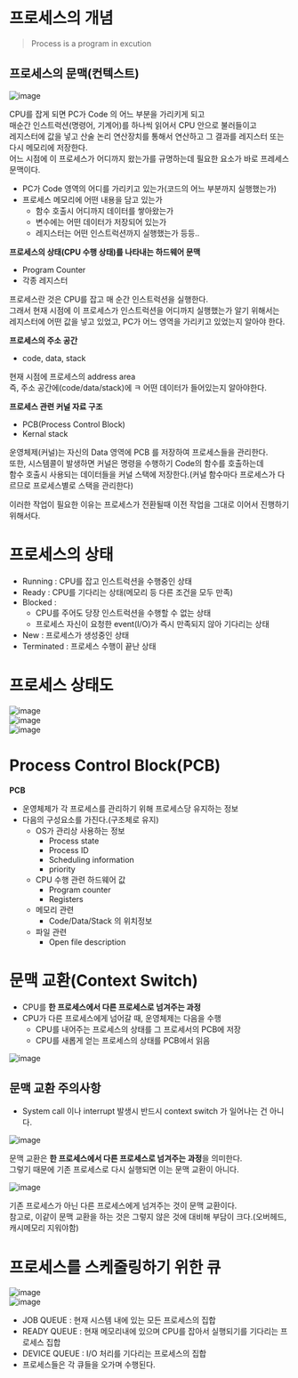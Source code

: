 # 프로세스의 개념
> Process is a program in excution  

## 프로세스의 문맥(컨텍스트)     
  
![image](https://user-images.githubusercontent.com/50267433/140644910-6bf4fb17-a8f8-4f23-ab8d-766cfac5f1e3.png)

CPU를 잡게 되면 PC가 Code 의 어느 부분을 가리키게 되고       
매순간 인스트럭션(명령어, 기계어)를 하나씩 읽어서 CPU 안으로 불러들이고     
레지스터에 값을 넣고 산술 논리 연산장치를 통해서 연산하고 그 결과를 레지스터 또는 다시 메모리에 저장한다.     
어느 시점에 이 프로세스가 어디까지 왔는가를 규명하는데 필요한 요소가 바로 프레세스 문맥이다.   

* PC가 Code 영역의 어디를 가리키고 있는가(코드의 어느 부분까지 실행했는가)     
* 프로세스 메모리에 어떤 내용을 담고 있는가 
    * 함수 호출시 어디까지 데이터를 쌓아왔는가 
    * 변수에는 어떤 데이터가 저장되어 있는가
    * 레지스터는 어떤 인스트럭션까지 실행했는가 등등..  
    
**프로세스의 상태(CPU 수행 상태)를 나타내는 하드웨어 문맥** 
* Program Counter
* 각종 레지스터 

프로세스란 것은 CPU를 잡고 매 순간 인스트럭션을 실행한다.              
그래서 현재 시점에 이 프로세스가 인스트럭션을 어디까지 실행했는가 알기 위해서는    
레지스터에 어떤 값을 넣고 있었고, PC가 어느 영역을 가리키고 있었는지 알아야 한다.      


**프로세스의 주소 공간**  
* code, data, stack  
  
현재 시점에 프로세스의 address area     
즉, 주소 공간에(code/data/stack)에 ㅋ 어떤 데이터가 들어있는지 알아야한다.     

**프로세스 관련 커널 자료 구조**    
* PCB(Process Control Block) 
* Kernal stack 

운영체제(커널)는 자신의 Data 영역에 PCB 를 저장하여 프로세스들을 관리한다.            
또한, 시스템콜이 발생하면 커널은 명령을 수행하기 Code의 함수를 호출하는데            
함수 호출시 사용되는 데이터들을 커널 스택에 저장한다.(커널 함수마다 프로세스가 다르므로 프로세스별로 스택을 관리한다)    

이러한 작업이 필요한 이유는 프로세스가 전환될때 이전 작업을 그대로 이어서 진행하기 위해서다.   

# 프로세스의 상태 
* Running : CPU를 잡고 인스트럭션을 수행중인 상태  
* Ready : CPU를 기다리는 상태(메모리 등 다른 조건을 모두 만족)   
* Blocked : 
    * CPU를 주어도 당장 인스트럭션을 수행할 수 없는 상태     
    * 프로세스 자신이 요청한 event(I/O)가 즉시 만족되지 않아 기다리는 상태  
* New : 프로세스가 생성중인 상태  
* Terminated : 프로세스 수행이 끝난 상태   

# 프로세스 상태도 
   
![image](https://user-images.githubusercontent.com/50267433/140645952-3856f53e-1d90-4366-b8e0-adc4a45469b3.png)     
![image](https://user-images.githubusercontent.com/50267433/140646039-c90b971c-ed86-4e85-b483-277e9fdf2d5d.png)  
![image](https://user-images.githubusercontent.com/50267433/140646696-8d63c3cf-ec28-4426-bd6e-cb19a4cb0632.png)

# Process Control Block(PCB)   
**PCB**   
* 운영체제가 각 프로세스를 관리하기 위해 프로세스당 유지하는 정보   
* 다음의 구성요소를 가진다.(구조체로 유지)   
    * OS가 관리상 사용하는 정보
        * Process state   
        * Process ID    
        * Scheduling information
        * priority
    * CPU 수행 관련 하드웨어 값 
        * Program counter
        * Registers 
    * 메모리 관련
        * Code/Data/Stack 의 위치정보 
    * 파일 관련 
        * Open file description   

# 문맥 교환(Context Switch)  
* CPU를 **한 프로세스에서 다른 프로세스로 넘겨주는 과정**   
* CPU가 다른 프로세스에게 넘어갈 때, 운영체제는 다음을 수행 
    * CPU를 내어주는 프로세스의 상태를 그 프로세서의 PCB에 저장
    * CPU를 새롭게 얻는 프로세스의 상태를 PCB에서 읽음 

![image](https://user-images.githubusercontent.com/50267433/140646885-b2b5fe69-4871-4f55-9443-23defa554f9c.png)

## 문맥 교환 주의사항 
* System call 이나 interrupt 발생시 반드시 context switch 가 일어나는 건 아니다.    


![image](https://user-images.githubusercontent.com/50267433/140647182-063b7786-412d-48d1-b95b-bc550e73a8ed.png)

문맥 교환은 **한 프로세스에서 다른 프로세스로 넘겨주는 과정**을 의미한다.        
그렇기 때문에 기존 프로세스로 다시 실행되면 이는 문맥 교환이 아니다.       
  
![image](https://user-images.githubusercontent.com/50267433/140647194-b697d37a-fe50-44f9-a6f9-c0890b1f1f11.png)
   
기존 프로세스가 아닌 다른 프로세스에게 넘겨주는 것이 문맥 교환이다.            
참고로, 이같이 문맥 교환을 하는 것은 그렇지 않은 것에 대비해 부담이 크다.(오버헤드, 캐시메모리 지워야함)   

# 프로세스를 스케줄링하기 위한 큐     

![image](https://user-images.githubusercontent.com/50267433/140647591-f0f3ef8f-c77a-401d-a88b-1c48e7cddcca.png)  
![image](https://user-images.githubusercontent.com/50267433/140647630-bf0b3d65-d440-4cdc-bf56-5d2962083eff.png)    
  
* JOB QUEUE : 현재 시스템 내에 있는 모든 프로세스의 집합 
* READY QUEUE : 현재 메모리내에 있으며 CPU를 잡아서 실행되기를 기다리는 프로세스 집합 
* DEVICE QUEUE : I/O 처리를 기다리는 프로세스의 집합 
* 프로세스들은 각 큐들을 오가며 수행된다.   





   







    

